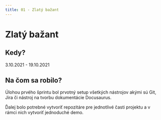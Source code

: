 ```yaml
---
title: 01 - Zlatý bažant
---
```


# Zlatý bažant

## Kedy?

3.10.2021 - 19.10.2021

## Na čom sa robilo?

Úlohou prvého šprintu bol prvotný setup všetkých nástrojov akými sú Git, Jira či nástroj na tvorbu dokumentácie Docusaurus.

Ďalej bolo potrebné vytvoriť repozitáre pre jednotlivé časti projektu a v rámci nich vytvoriť jednoduché demo.
